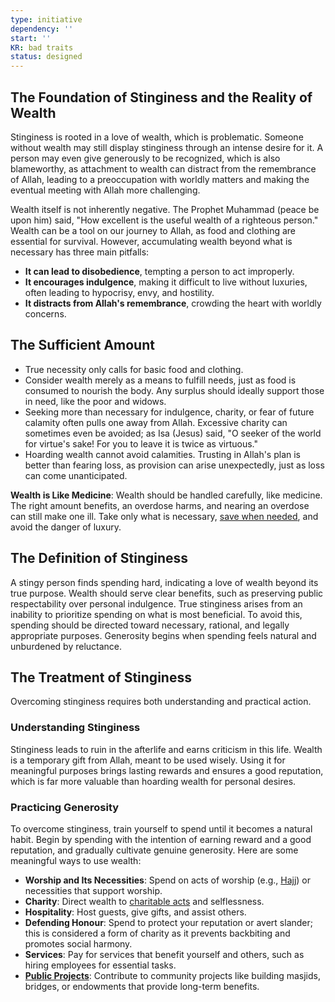 ```yaml
---
type: initiative
dependency: ''
start: ''
KR: bad traits
status: designed
---
```


## The Foundation of Stinginess and the Reality of Wealth

Stinginess is rooted in a love of wealth, which is problematic. Someone without wealth may still display stinginess through an intense desire for it. A person may even give generously to be recognized, which is also blameworthy, as attachment to wealth can distract from the remembrance of Allah, leading to a preoccupation with worldly matters and making the eventual meeting with Allah more challenging.

Wealth itself is not inherently negative. The Prophet Muhammad (peace be upon him) said, "How excellent is the useful wealth of a righteous person." Wealth can be a tool on our journey to Allah, as food and clothing are essential for survival. However, accumulating wealth beyond what is necessary has three main pitfalls:

* **It can lead to disobedience**, tempting a person to act improperly.
* **It encourages indulgence**, making it difficult to live without luxuries, often leading to hypocrisy, envy, and hostility.
* **It distracts from Allah's remembrance**, crowding the heart with worldly concerns.

## The Sufficient Amount

* True necessity only calls for basic food and clothing.
* Consider wealth merely as a means to fulfill needs, just as food is consumed to nourish the body. Any surplus should ideally support those in need, like the poor and widows.
* Seeking more than necessary for indulgence, charity, or fear of future calamity often pulls one away from Allah. Excessive charity can sometimes even be avoided; as Isa (Jesus) said, "O seeker of the world for virtue's sake! For you to leave it is twice as virtuous."
* Hoarding wealth cannot avoid calamities. Trusting in Allah's plan is better than fearing loss, as provision can arise unexpectedly, just as loss can come unanticipated.

**Wealth is Like Medicine**: Wealth should be handled carefully, like medicine. The right amount benefits, an overdose harms, and nearing an overdose can still make one ill. Take only what is necessary, [save when needed](docs/sidebar1/Processes/Withhold%20wealth%20when%20needed.md), and avoid the danger of luxury.

## The Definition of Stinginess

A stingy person finds spending hard, indicating a love of wealth beyond its true purpose. Wealth should serve clear benefits, such as preserving public respectability over personal indulgence. True stinginess arises from an inability to prioritize spending on what is most beneficial. To avoid this, spending should be directed toward necessary, rational, and legally appropriate purposes. Generosity begins when spending feels natural and unburdened by reluctance.

## The Treatment of Stinginess

Overcoming stinginess requires both understanding and practical action.

### Understanding Stinginess

Stinginess leads to ruin in the afterlife and earns criticism in this life. Wealth is a temporary gift from Allah, meant to be used wisely. Using it for meaningful purposes brings lasting rewards and ensures a good reputation, which is far more valuable than hoarding wealth for personal desires.

### Practicing Generosity

To overcome stinginess, train yourself to spend until it becomes a natural habit. Begin by spending with the intention of earning reward and a good reputation, and gradually cultivate genuine generosity. Here are some meaningful ways to use wealth:

* **Worship and Its Necessities**: Spend on acts of worship (e.g., [Hajj](docs/sidebar1/Initiatives/worship/Hajj.md)) or necessities that support worship.
* **Charity**: Direct wealth to [charitable acts](docs/sidebar1/Initiatives/worship/Zakat%20and%20charity%20and%20selflessness.md) and selflessness.
* **Hospitality**: Host guests, give gifts, and assist others.
* **Defending Honour**: Spend to protect your reputation or avert slander; this is considered a form of charity as it prevents backbiting and promotes social harmony.
* **Services**: Pay for services that benefit yourself and others, such as hiring employees for essential tasks.
* **[Public Projects](docs/sidebar1/Processes/Create%20source%20of%20continuous%20charity.md)**: Contribute to community projects like building masjids, bridges, or endowments that provide long-term benefits.
